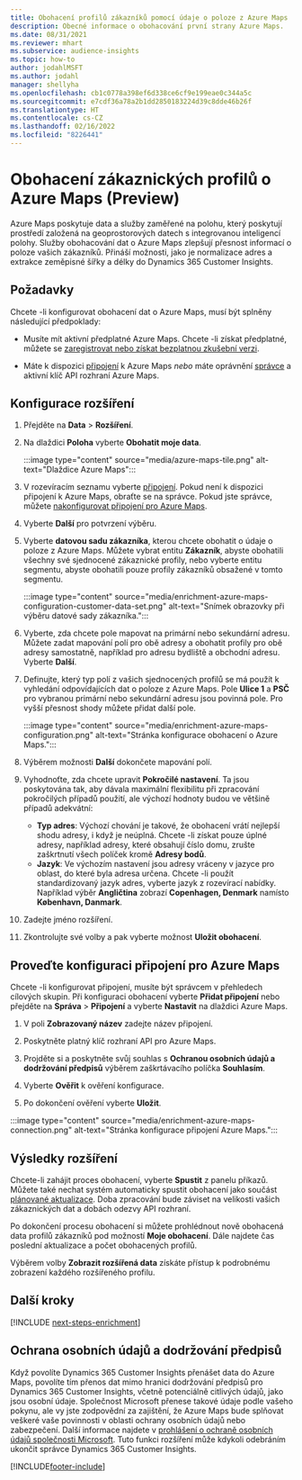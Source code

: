 ```yaml
---
title: Obohacení profilů zákazníků pomocí údaje o poloze z Azure Maps
description: Obecné informace o obohacování první strany Azure Maps.
ms.date: 08/31/2021
ms.reviewer: mhart
ms.subservice: audience-insights
ms.topic: how-to
author: jodahlMSFT
ms.author: jodahl
manager: shellyha
ms.openlocfilehash: cb1c0778a398ef6d338ce6cf9e199eae0c344a5c
ms.sourcegitcommit: e7cdf36a78a2b1dd2850183224d39c8dde46b26f
ms.translationtype: HT
ms.contentlocale: cs-CZ
ms.lasthandoff: 02/16/2022
ms.locfileid: "8226441"
---
```

# <a name="enrichment-of-customer-profiles-with-azure-maps-preview"></a>Obohacení zákaznických profilů o Azure Maps (Preview)

Azure Maps poskytuje data a služby zaměřené na polohu, který poskytují prostředí založená na geoprostorových datech s integrovanou inteligencí polohy. Služby obohacování dat o Azure Maps zlepšují přesnost informací o poloze vašich zákazníků. Přináší možnosti, jako je normalizace adres a extrakce zeměpisné šířky a délky do Dynamics 365 Customer Insights.

## <a name="prerequisites"></a>Požadavky

Chcete -li konfigurovat obohacení dat o Azure Maps, musí být splněny následující předpoklady:

- Musíte mít aktivní předplatné Azure Maps. Chcete -li získat předplatné, můžete se [zaregistrovat nebo získat bezplatnou zkušební verzi](https://azure.microsoft.com/services/azure-maps/).

- Máte k dispozici [připojení](connections.md) k Azure Maps *nebo* máte oprávnění [správce](permissions.md#administrator) a aktivní klíč API rozhraní Azure Maps.

## <a name="configure-the-enrichment"></a>Konfigurace rozšíření

1. Přejděte na **Data** > **Rozšíření**. 

1. Na dlaždici **Poloha** vyberte **Obohatit moje data**.

   :::image type="content" source="media/azure-maps-tile.png" alt-text="Dlaždice Azure Maps":::

1. V rozevíracím seznamu vyberte [připojení](connections.md). Pokud není k dispozici připojení k Azure Maps, obraťte se na správce. Pokud jste správce, můžete [nakonfigurovat připojení pro Azure Maps](#configure-the-connection-for-azure-maps). 

1. Vyberte **Další** pro potvrzení výběru.

1. Vyberte **datovou sadu zákazníka**, kterou chcete obohatit o údaje o poloze z Azure Maps. Můžete vybrat entitu **Zákazník**, abyste obohatili všechny své sjednocené zákaznické profily, nebo vyberte entitu segmentu, abyste obohatili pouze profily zákazníků obsažené v tomto segmentu.

    :::image type="content" source="media/enrichment-azure-maps-configuration-customer-data-set.png" alt-text="Snímek obrazovky při výběru datové sady zákazníka.":::

1. Vyberte, zda chcete pole mapovat na primární nebo sekundární adresu. Můžete zadat mapování polí pro obě adresy a obohatit profily pro obě adresy samostatně, například pro adresu bydliště a obchodní adresu. Vyberte **Další**.

1. Definujte, který typ polí z vašich sjednocených profilů se má použít k vyhledání odpovídajících dat o poloze z Azure Maps. Pole **Ulice 1** a **PSČ** pro vybranou primární nebo sekundární adresu jsou povinná pole. Pro vyšší přesnost shody můžete přidat další pole.

   :::image type="content" source="media/enrichment-azure-maps-configuration.png" alt-text="Stránka konfigurace obohacení o Azure Maps.":::

1. Výběrem možnosti **Další** dokončete mapování polí.

1. Vyhodnoťte, zda chcete upravit **Pokročilé nastavení**. Ta jsou poskytována tak, aby dávala maximální flexibilitu při zpracování pokročilých případů použití, ale výchozí hodnoty budou ve většině případů adekvátní:
   - **Typ adres**: Výchozí chování je takové, že obohacení vrátí nejlepší shodu adresy, i když je neúplná. Chcete -li získat pouze úplné adresy, například adresy, které obsahují číslo domu, zrušte zaškrtnutí všech políček kromě **Adresy bodů**. 
   - **Jazyk**: Ve výchozím nastavení jsou adresy vráceny v jazyce pro oblast, do které byla adresa určena. Chcete -li použít standardizovaný jazyk adres, vyberte jazyk z rozevírací nabídky. Například výběr **Angličtina** zobrazí **Copenhagen, Denmark** namísto **København, Danmark**.

1. Zadejte jméno rozšíření.

1. Zkontrolujte své volby a pak vyberte možnost **Uložit obohacení**.

## <a name="configure-the-connection-for-azure-maps"></a>Proveďte konfiguraci připojení pro Azure Maps

Chcete -li konfigurovat připojení, musíte být správcem v přehledech cílových skupin. Při konfiguraci obohacení vyberte **Přidat připojení** nebo přejděte na **Správa** > **Připojení** a vyberte **Nastavit** na dlaždici Azure Maps.

1. V poli **Zobrazovaný název** zadejte název připojení.

1. Poskytněte platný klíč rozhraní API pro Azure Maps.

1. Projděte si a poskytněte svůj souhlas s **Ochranou osobních údajů a dodržování předpisů** výběrem zaškrtávacího políčka **Souhlasím**.

1. Vyberte **Ověřit** k ověření konfigurace.

1. Po dokončení ověření vyberte **Uložit**.

:::image type="content" source="media/enrichment-azure-maps-connection.png" alt-text="Stránka konfigurace připojení Azure Maps.":::

## <a name="enrichment-results"></a>Výsledky rozšíření

Chcete-li zahájit proces obohacení, vyberte **Spustit** z panelu příkazů. Můžete také nechat systém automaticky spustit obohacení jako součást [plánované aktualizace](system.md#schedule-tab). Doba zpracování bude záviset na velikosti vašich zákaznických dat a dobách odezvy API rozhraní.

Po dokončení procesu obohacení si můžete prohlédnout nově obohacená data profilů zákazníků pod možností **Moje obohacení**. Dále najdete čas poslední aktualizace a počet obohacených profilů.

Výběrem volby **Zobrazit rozšířená data** získáte přístup k podrobnému zobrazení každého rozšířeného profilu.

## <a name="next-steps"></a>Další kroky

[!INCLUDE [next-steps-enrichment](../includes/next-steps-enrichment.md)]

## <a name="data-privacy-and-compliance"></a>Ochrana osobních údajů a dodržování předpisů

Když povolíte Dynamics 365 Customer Insights přenášet data do Azure Maps, povolíte tím přenos dat mimo hranici dodržování předpisů pro Dynamics 365 Customer Insights, včetně potenciálně citlivých údajů, jako jsou osobní údaje. Společnost Microsoft přenese takové údaje podle vašeho pokynu, ale vy jste zodpovědní za zajištění, že Azure Maps bude splňovat veškeré vaše povinnosti v oblasti ochrany osobních údajů nebo zabezpečení. Další informace najdete v [prohlášení o ochraně osobních údajů společnosti Microsoft](https://go.microsoft.com/fwlink/?linkid=396732).
Tuto funkci rozšíření může kdykoli odebráním ukončit správce Dynamics 365 Customer Insights.

[!INCLUDE[footer-include](../includes/footer-banner.md)]
